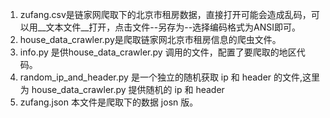1. zufang.csv是链家网爬取下的北京市租房数据，直接打开可能会造成乱码，可以用__文本文件__打开，点击文件--另存为--选择编码格式为ANSI即可。
2. house_data_crawler.py是爬取链家网北京市租房信息的爬虫文件。
3. info.py 是供house_data_crawler.py 调用的文件，配置了要爬取的地区代码。
4. random_ip_and_header.py 是一个独立的随机获取 ip 和 header 的文件,这里为 house_data_crawler.py 提供随机的 ip 和 header
5.  zufang.json 本文件是爬取下的数据 josn 版。
